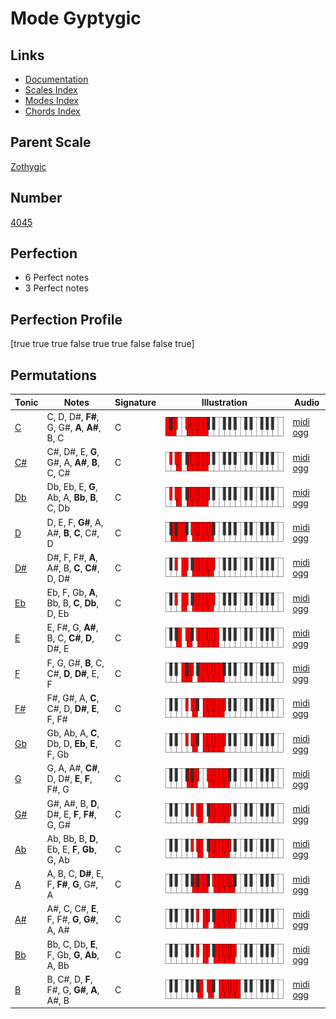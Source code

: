 # Mode Gyptygic

## Links

- [Documentation](index.md)
- [Scales Index](Scales.md)
- [Modes Index](Modes.md)
- [Chords Index](Chords.md)

## Parent Scale

[Zothygic](ScaleZothygic.md)

## Number

[4045](https://ianring.com/musictheory/scales/4045)

## Perfection

- 6 Perfect notes
- 3 Perfect notes

## Perfection Profile

[true true true false true true false false true]

## Permutations

| Tonic | Notes | Signature | Illustration | Audio |
|-------|-------|-----------|--------------|-------|
| [C](ModeCNaturalGyptygic.md) | C, D, D#, **F#**, G, G#, **A**, **A#**, B, C | C | ![CNaturalGyptygic](ModeCNaturalGyptygic.png) | [midi](ModeCNaturalGyptygic.mid) [ogg](ModeCNaturalGyptygic.ogg) |
| [C#](ModeCSharpGyptygic.md) | C#, D#, E, **G**, G#, A, **A#**, **B**, C, C# | C | ![CSharpGyptygic](ModeCSharpGyptygic.png) | [midi](ModeCSharpGyptygic.mid) [ogg](ModeCSharpGyptygic.ogg) |
| [Db](ModeDFlatGyptygic.md) | Db, Eb, E, **G**, Ab, A, **Bb**, **B**, C, Db | C | ![DFlatGyptygic](ModeDFlatGyptygic.png) | [midi](ModeDFlatGyptygic.mid) [ogg](ModeDFlatGyptygic.ogg) |
| [D](ModeDNaturalGyptygic.md) | D, E, F, **G#**, A, A#, **B**, **C**, C#, D | C | ![DNaturalGyptygic](ModeDNaturalGyptygic.png) | [midi](ModeDNaturalGyptygic.mid) [ogg](ModeDNaturalGyptygic.ogg) |
| [D#](ModeDSharpGyptygic.md) | D#, F, F#, **A**, A#, B, **C**, **C#**, D, D# | C | ![DSharpGyptygic](ModeDSharpGyptygic.png) | [midi](ModeDSharpGyptygic.mid) [ogg](ModeDSharpGyptygic.ogg) |
| [Eb](ModeEFlatGyptygic.md) | Eb, F, Gb, **A**, Bb, B, **C**, **Db**, D, Eb | C | ![EFlatGyptygic](ModeEFlatGyptygic.png) | [midi](ModeEFlatGyptygic.mid) [ogg](ModeEFlatGyptygic.ogg) |
| [E](ModeENaturalGyptygic.md) | E, F#, G, **A#**, B, C, **C#**, **D**, D#, E | C | ![ENaturalGyptygic](ModeENaturalGyptygic.png) | [midi](ModeENaturalGyptygic.mid) [ogg](ModeENaturalGyptygic.ogg) |
| [F](ModeFNaturalGyptygic.md) | F, G, G#, **B**, C, C#, **D**, **D#**, E, F | C | ![FNaturalGyptygic](ModeFNaturalGyptygic.png) | [midi](ModeFNaturalGyptygic.mid) [ogg](ModeFNaturalGyptygic.ogg) |
| [F#](ModeFSharpGyptygic.md) | F#, G#, A, **C**, C#, D, **D#**, **E**, F, F# | C | ![FSharpGyptygic](ModeFSharpGyptygic.png) | [midi](ModeFSharpGyptygic.mid) [ogg](ModeFSharpGyptygic.ogg) |
| [Gb](ModeGFlatGyptygic.md) | Gb, Ab, A, **C**, Db, D, **Eb**, **E**, F, Gb | C | ![GFlatGyptygic](ModeGFlatGyptygic.png) | [midi](ModeGFlatGyptygic.mid) [ogg](ModeGFlatGyptygic.ogg) |
| [G](ModeGNaturalGyptygic.md) | G, A, A#, **C#**, D, D#, **E**, **F**, F#, G | C | ![GNaturalGyptygic](ModeGNaturalGyptygic.png) | [midi](ModeGNaturalGyptygic.mid) [ogg](ModeGNaturalGyptygic.ogg) |
| [G#](ModeGSharpGyptygic.md) | G#, A#, B, **D**, D#, E, **F**, **F#**, G, G# | C | ![GSharpGyptygic](ModeGSharpGyptygic.png) | [midi](ModeGSharpGyptygic.mid) [ogg](ModeGSharpGyptygic.ogg) |
| [Ab](ModeAFlatGyptygic.md) | Ab, Bb, B, **D**, Eb, E, **F**, **Gb**, G, Ab | C | ![AFlatGyptygic](ModeAFlatGyptygic.png) | [midi](ModeAFlatGyptygic.mid) [ogg](ModeAFlatGyptygic.ogg) |
| [A](ModeANaturalGyptygic.md) | A, B, C, **D#**, E, F, **F#**, **G**, G#, A | C | ![ANaturalGyptygic](ModeANaturalGyptygic.png) | [midi](ModeANaturalGyptygic.mid) [ogg](ModeANaturalGyptygic.ogg) |
| [A#](ModeASharpGyptygic.md) | A#, C, C#, **E**, F, F#, **G**, **G#**, A, A# | C | ![ASharpGyptygic](ModeASharpGyptygic.png) | [midi](ModeASharpGyptygic.mid) [ogg](ModeASharpGyptygic.ogg) |
| [Bb](ModeBFlatGyptygic.md) | Bb, C, Db, **E**, F, Gb, **G**, **Ab**, A, Bb | C | ![BFlatGyptygic](ModeBFlatGyptygic.png) | [midi](ModeBFlatGyptygic.mid) [ogg](ModeBFlatGyptygic.ogg) |
| [B](ModeBNaturalGyptygic.md) | B, C#, D, **F**, F#, G, **G#**, **A**, A#, B | C | ![BNaturalGyptygic](ModeBNaturalGyptygic.png) | [midi](ModeBNaturalGyptygic.mid) [ogg](ModeBNaturalGyptygic.ogg) |
